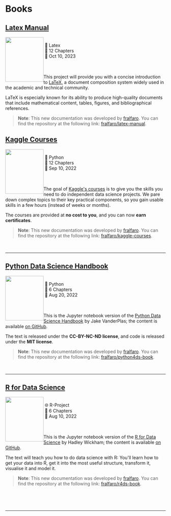 # Books

## [Latex Manual](https://fralfaro.github.io/latex-manual/docs/index.html)


<p>
  <a href="https://fralfaro.github.io/latex-manual/docs/index.html">
    <img src="../images/sticker.png" 
      style="float:left; width:120px; height:140px;">
  </a>
  <span style="vertical-align:bottom">
    <br> &nbsp;📃 Latex <br>
    &nbsp;📕 12 Chapters<br>
    &nbsp;📅 Oct 10, 2023 <br> <br> <br>
  </span>
</p>



This project will provide you with a concise introduction to [LaTeX](https://www.latex-project.org/), a document composition system widely used in the academic and technical community.

LaTeX is especially known for its ability to produce high-quality documents that include mathematical content, tables, figures, and bibliographical references.

> **Note**: This new documentation was developed by [fralfaro](https://github.com/fralfaro). You can find the repository at the following link: [fralfaro/latex-manual](https://github.com/fralfaro/latex-manual).


## [Kaggle Courses](https://fralfaro.github.io/kaggle-courses/)


<p>
  <a href="https://fralfaro.github.io/kaggle-courses/">
    <img src="../images/kaggle3.png" 
      style="float:left; width:120px; height:140px;">
  </a>
  <span style="vertical-align:bottom">
    <br> &nbsp;🐍 Python <br>
    &nbsp;📕 12 Chapters<br>
    &nbsp;📅 Sep 10, 2022 <br> <br> <br>
  </span>
</p>



The goal of [Kaggle's courses](https://www.kaggle.com/learn) is to give you the skills you need to do independent data science projects. 
We pare down complex topics to their key practical components, so you gain usable skills in a few hours (instead of weeks or months).

The courses are provided at **no cost to you**, and you can now **earn certificates**.
> **Note**: This new documentation was developed by [fralfaro](https://github.com/fralfaro). You can find the repository at the following link: [fralfaro/kaggle-courses](https://github.com/fralfaro/kaggle-courses/).

&nbsp;
&nbsp;

<hr size="30">

## [Python Data Science Handbook](https://fralfaro.github.io/python4ds-book/)

<p>
  <a href="https://fralfaro.github.io/python4ds-book/">
    <img src="https://encrypted-tbn1.gstatic.com/images?q=tbn:ANd9GcTP2cEphZz7Nq5FCKv6a4XKPTNW2GfpQnUrr08mvkMgzGInnxsq" 
      style="float:left; width:120px; height:140px;">
  </a>
  <span style="vertical-align:bottom">
    <br> &nbsp;🐍 Python <br>
    &nbsp;📕 6 Chapters<br>
    &nbsp;📅 Aug 20, 2022 <br> <br> <br>
  </span>
</p>

This is the Jupyter notebook version of the [Python Data Science Handbook](http://shop.oreilly.com/product/0636920034919.do) by Jake VanderPlas; the content is available [on GitHub](https://github.com/jakevdp/PythonDataScienceHandbook).

The text is released under the **CC-BY-NC-ND license**, and code is released under the **MIT license**. 

> **Note**: This new documentation was developed by [fralfaro](https://github.com/fralfaro). You can find the repository at the following link: [fralfaro/python4ds-book](https://github.com/fralfaro/python4ds-book).



&nbsp;
&nbsp;

<hr size="30">


## [R for Data Science](https://fralfaro.github.io/r4ds-book/)

<p>
  <a href="https://fralfaro.github.io/r4ds-book/">
    <img src="https://d33wubrfki0l68.cloudfront.net/b88ef926a004b0fce72b2526b0b5c4413666a4cb/24a30/cover.png"
      style="float:left; width:120px; height:140px;">
  </a>
  <span style="vertical-align:bottom">
    <br> &nbsp;🌐 R-Project <br>
    &nbsp;📕 6 Chapters<br>
    &nbsp;📅 Aug 10, 2022 <br> <br> <br>
  </span>
</p>


This is the Jupyter notebook version of the [R for Data Science](https://www.oreilly.com/library/view/r-for-data/9781491910382/) by Hadley Wickham; the content is available [on GitHub](https://github.com/hadley/r4ds).

The text will teach you how to do data science with R: You'll learn how to get your data into R, 
get it into the most useful structure, transform it, visualise it and model it. 

> **Note**: This new documentation was developed by [fralfaro](https://github.com/fralfaro). You can find the repository at the following link: [fralfaro/r4ds-book](https://github.com/fralfaro/r4ds-book).

&nbsp;

&nbsp;


<hr size="30">

